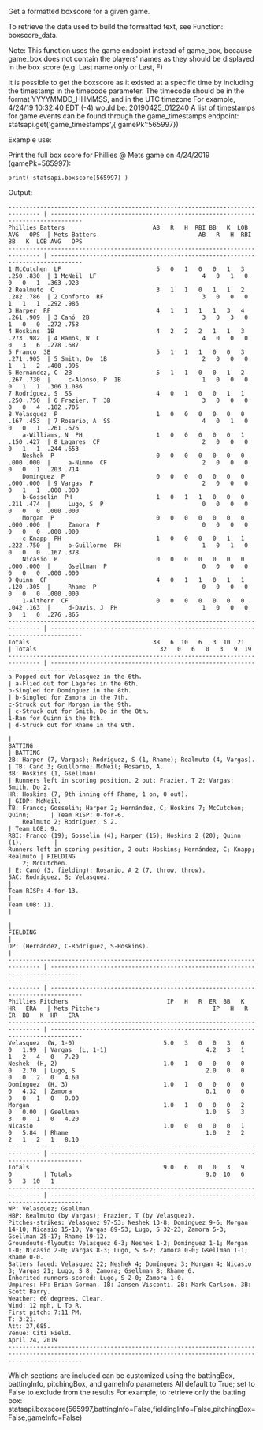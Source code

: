 Get a formatted boxscore for a given game.

To retrieve the data used to build the formatted text, see Function: boxscore_data.

Note: This function uses the game endpoint instead of game_box,
because game_box does not contain the players' names as they should be
displayed in the box score (e.g. Last name only or Last, F)

It is possible to get the boxscore as it existed at a specific time by including the timestamp in the timecode parameter.
The timecode should be in the format YYYYMMDD_HHMMSS, and in the UTC timezone
For example, 4/24/19 10:32:40 EDT (-4) would be: 20190425_012240
A list of timestamps for game events can be found through the game_timestamps endpoint:
statsapi.get('game_timestamps',{'gamePk':565997})

Example use:

Print the full box score for Phillies @ Mets game on 4/24/2019 (gamePk=565997):

`print( statsapi.boxscore(565997) )`

Output:

    ------------------------------------------------------------------------------- | -------------------------------------------------------------------------------
    Phillies Batters                         AB   R   H  RBI BB   K  LOB AVG   OPS  | Mets Batters                             AB   R   H  RBI BB   K  LOB AVG   OPS
    ------------------------------------------------------------------------------- | -------------------------------------------------------------------------------
    1 McCutchen  LF                           5   0   1   0   0   1   3  .250 .830  | 1 McNeil  LF                              4   0   1   0   0   0   1  .363 .928
    2 Realmuto  C                             3   1   1   0   1   1   2  .282 .786  | 2 Conforto  RF                            3   0   0   0   1   1   1  .292 .986
    3 Harper  RF                              4   1   1   1   1   3   4  .261 .909  | 3 Canó  2B                                3   0   3   0   1   0   0  .272 .758
    4 Hoskins  1B                             4   2   2   2   1   1   3  .273 .982  | 4 Ramos, W  C                             4   0   0   0   0   3   6  .278 .687
    5 Franco  3B                              5   1   1   1   0   0   3  .271 .905  | 5 Smith, Do  1B                           2   0   0   0   1   1   2  .400 .996
    6 Hernández, C  2B                        5   1   1   0   0   1   2  .267 .730  |     c-Alonso, P  1B                       1   0   0   0   0   1   1  .306 1.086
    7 Rodríguez, S  SS                        4   0   1   0   0   1   1  .250 .750  | 6 Frazier, T  3B                          3   0   0   0   0   0   4  .182 .705
    8 Velasquez  P                            1   0   0   0   0   0   0  .167 .453  | 7 Rosario, A  SS                          4   0   1   0   0   0   1  .261 .676
        a-Williams, N  PH                     1   0   0   0   0   0   1  .150 .427  | 8 Lagares  CF                             2   0   0   0   0   1   1  .244 .653
        Neshek  P                             0   0   0   0   0   0   0  .000 .000  |     a-Nimmo  CF                           2   0   0   0   0   0   1  .203 .714
        Domínguez  P                          0   0   0   0   0   0   0  .000 .000  | 9 Vargas  P                               2   0   0   0   0   1   1  .000 .000
        b-Gosselin  PH                        1   0   1   1   0   0   0  .211 .474  |     Lugo, S  P                            0   0   0   0   0   0   0  .000 .000
        Morgan  P                             0   0   0   0   0   0   0  .000 .000  |     Zamora  P                             0   0   0   0   0   0   0  .000 .000
        c-Knapp  PH                           1   0   0   0   0   1   1  .222 .750  |     b-Guillorme  PH                       1   0   1   0   0   0   0  .167 .378
        Nicasio  P                            0   0   0   0   0   0   0  .000 .000  |     Gsellman  P                           0   0   0   0   0   0   0  .000 .000
    9 Quinn  CF                               4   0   1   1   0   1   1  .120 .305  |     Rhame  P                              0   0   0   0   0   0   0  .000 .000
        1-Altherr  CF                         0   0   0   0   0   0   0  .042 .163  |     d-Davis, J  PH                        1   0   0   0   0   1   0  .276 .865
    ------------------------------------------------------------------------------- | -------------------------------------------------------------------------------
    Totals                                   38   6  10   6   3  10  21             | Totals                                   32   0   6   0   3   9  19
    ------------------------------------------------------------------------------- | -------------------------------------------------------------------------------
    a-Popped out for Velasquez in the 6th.                                          | a-Flied out for Lagares in the 6th.
    b-Singled for Domínguez in the 8th.                                             | b-Singled for Zamora in the 7th.
    c-Struck out for Morgan in the 9th.                                             | c-Struck out for Smith, Do in the 8th.
    1-Ran for Quinn in the 8th.                                                     | d-Struck out for Rhame in the 9th.
                                                                                    |
    BATTING                                                                         | BATTING
    2B: Harper (7, Vargas); Rodríguez, S (1, Rhame); Realmuto (4, Vargas).          | TB: Canó 3; Guillorme; McNeil; Rosario, A.
    3B: Hoskins (1, Gsellman).                                                      | Runners left in scoring position, 2 out: Frazier, T 2; Vargas; Smith, Do 2.
    HR: Hoskins (7, 9th inning off Rhame, 1 on, 0 out).                             | GIDP: McNeil.
    TB: Franco; Gosselin; Harper 2; Hernández, C; Hoskins 7; McCutchen; Quinn;      | Team RISP: 0-for-6.
        Realmuto 2; Rodríguez, S 2.                                                 | Team LOB: 9.
    RBI: Franco (19); Gosselin (4); Harper (15); Hoskins 2 (20); Quinn (1).         |
    Runners left in scoring position, 2 out: Hoskins; Hernández, C; Knapp; Realmuto | FIELDING
        2; McCutchen.                                                               | E: Canó (3, fielding); Rosario, A 2 (7, throw, throw).
    SAC: Rodríguez, S; Velasquez.                                                   |
    Team RISP: 4-for-13.                                                            |
    Team LOB: 11.                                                                   |
                                                                                    |
    FIELDING                                                                        |
    DP: (Hernández, C-Rodríguez, S-Hoskins).                                        |
    ------------------------------------------------------------------------------- | -------------------------------------------------------------------------------
    ------------------------------------------------------------------------------- | -------------------------------------------------------------------------------
    Phillies Pitchers                            IP   H   R  ER  BB   K  HR   ERA   | Mets Pitchers                                IP   H   R  ER  BB   K  HR   ERA
    ------------------------------------------------------------------------------- | -------------------------------------------------------------------------------
    Velasquez  (W, 1-0)                         5.0   3   0   0   3   6   0   1.99  | Vargas  (L, 1-1)                            4.2   3   1   1   2   4   0   7.20
    Neshek  (H, 2)                              1.0   1   0   0   0   0   0   2.70  | Lugo, S                                     2.0   0   0   0   0   2   0   4.60
    Domínguez  (H, 3)                           1.0   1   0   0   0   0   0   4.32  | Zamora                                      0.1   0   0   0   0   1   0   0.00
    Morgan                                      1.0   1   0   0   0   2   0   0.00  | Gsellman                                    1.0   5   3   3   0   1   0   4.20
    Nicasio                                     1.0   0   0   0   0   1   0   5.84  | Rhame                                       1.0   2   2   2   1   2   1   8.10
    ------------------------------------------------------------------------------- | -------------------------------------------------------------------------------
    Totals                                      9.0   6   0   0   3   9   0         | Totals                                      9.0  10   6   6   3  10   1
    ------------------------------------------------------------------------------- | -------------------------------------------------------------------------------
    WP: Velasquez; Gsellman.
    HBP: Realmuto (by Vargas); Frazier, T (by Velasquez).
    Pitches-strikes: Velasquez 97-53; Neshek 13-8; Domínguez 9-6; Morgan 14-10; Nicasio 15-10; Vargas 89-53; Lugo, S 32-23; Zamora 5-3; Gsellman 25-17; Rhame 19-12.
    Groundouts-flyouts: Velasquez 6-3; Neshek 1-2; Domínguez 1-1; Morgan 1-0; Nicasio 2-0; Vargas 8-3; Lugo, S 3-2; Zamora 0-0; Gsellman 1-1; Rhame 0-0.
    Batters faced: Velasquez 22; Neshek 4; Domínguez 3; Morgan 4; Nicasio 3; Vargas 21; Lugo, S 8; Zamora; Gsellman 8; Rhame 6.
    Inherited runners-scored: Lugo, S 2-0; Zamora 1-0.
    Umpires: HP: Brian Gorman. 1B: Jansen Visconti. 2B: Mark Carlson. 3B: Scott Barry.
    Weather: 66 degrees, Clear.
    Wind: 12 mph, L To R.
    First pitch: 7:11 PM.
    T: 3:21.
    Att: 27,685.
    Venue: Citi Field.
    April 24, 2019
    -----------------------------------------------------------------------------------------------------------------------------------------------------------------

Which sections are included can be customized using the battingBox, battingInfo, pitchingBox, and gameInfo parameters
All default to True; set to False to exclude from the results
For example, to retrieve only the batting box: statsapi.boxscore(565997,battingInfo=False,fieldingInfo=False,pitchingBox=False,gameInfo=False)